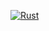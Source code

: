[![Rust](https://github.com/danieloraca/rust-shorts/actions/workflows/rust.yml/badge.svg)](https://github.com/danieloraca/rust-shorts/actions/workflows/rust.yml)

